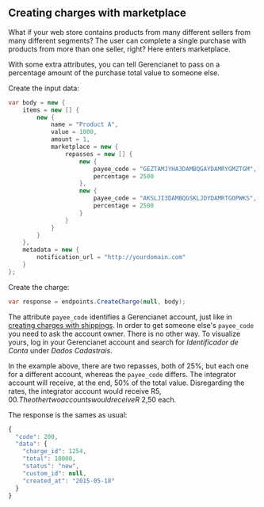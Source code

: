 ## Creating charges with marketplace

What if your web store contains products from many different sellers from many different segments? The user can complete a single purchase with products from more than one seller, right? Here enters marketplace.

With some extra attributes, you can tell Gerencianet to pass on a percentage amount of the purchase total value to someone else.

Create the input data:

```c#
var body = new {
    items = new [] {
        new {
            name = "Product A",
            value = 1000,
            amount = 1,
            marketplace = new {
                repasses = new [] {
                    new {
                        payee_code = "GEZTAMJYHA3DAMBQGAYDAMRYGMZTGM",
                        percentage = 2500
                    },
                    new {
                        payee_code = "AKSLJI3DAMBQGSKLJDYDAMRTGOPWKS",
                        percentage = 2500
                    }
                }
            }
        }
    },
    metadata = new {
        notification_url = "http://yourdomain.com"
    }
};
```

Create the charge:

```c#
var response = endpoints.CreateCharge(null, body);
```

The attribute `payee_code` identifies a Gerencianet account, just like in [creating charges with shippings](/Docs/charge-with-shippings.md). In order to get someone else's `payee_code` you need to ask the account owner. There is no other way. To visualize yours, log in your Gerencianet account and search for *Identificador de Conta* under *Dados Cadastrais*.

In the example above, there are two repasses, both of 25%, but each one for a different account, whereas the `payee_code` differs. The integrator account will receive, at the end, 50% of the total value. Disregarding the rates, the integrator account would receive R$5,00. The other two accounts would receive R$ 2,50 each.

The response is the sames as usual:

```js
{
  "code": 200,
  "data": {
    "charge_id": 1254,
    "total": 10000,
    "status": "new",
    "custom_id": null,
    "created_at": "2015-05-18"
  }
}
```
